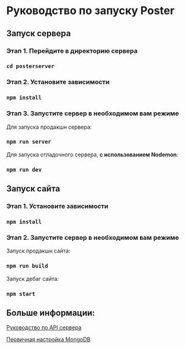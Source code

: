 # Руководство по запуску Poster

## Запуск сервера

### Этап 1. Перейдите в директорию сервера
### `cd posterserver`

### Этап 2. Установите зависимости
### `npm install`

### Этап 3. Запустите сервер в необходимом вам режиме
Для запуска продакшн сервера:
### `npm run server`
Для запуска отладочного сервера, __с использованием Nodemon__:
### `npm run dev`


## Запуск сайта

### Этап 1. Установите зависимости
### `npm install`

### Этап 2. Запустите сервер в необходимом вам режиме
Запуск продакшн сайта:
### `npm run build`
Запуск дебаг сайта:
### `npm start`

## Больше информации:

[Руководство по API сервера](https://github.com/ShizzaHo/Poster/blob/main/posterServer/readme_api.md)

[Первичная настройка MongoDB](https://github.com/ShizzaHo/Poster/blob/main/mongoTutorial.md)
